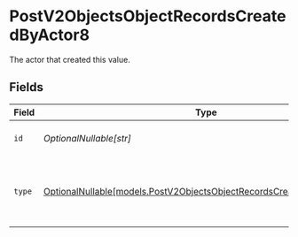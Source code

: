 # PostV2ObjectsObjectRecordsCreatedByActor8

The actor that created this value.


## Fields

| Field                                                                                                                                | Type                                                                                                                                 | Required                                                                                                                             | Description                                                                                                                          |
| ------------------------------------------------------------------------------------------------------------------------------------ | ------------------------------------------------------------------------------------------------------------------------------------ | ------------------------------------------------------------------------------------------------------------------------------------ | ------------------------------------------------------------------------------------------------------------------------------------ |
| `id`                                                                                                                                 | *OptionalNullable[str]*                                                                                                              | :heavy_minus_sign:                                                                                                                   | An ID to identify the actor.                                                                                                         |
| `type`                                                                                                                               | [OptionalNullable[models.PostV2ObjectsObjectRecordsCreatedByActorType8]](../models/postv2objectsobjectrecordscreatedbyactortype8.md) | :heavy_minus_sign:                                                                                                                   | The type of actor. [Read more information on actor types here](/docs/actors).                                                        |